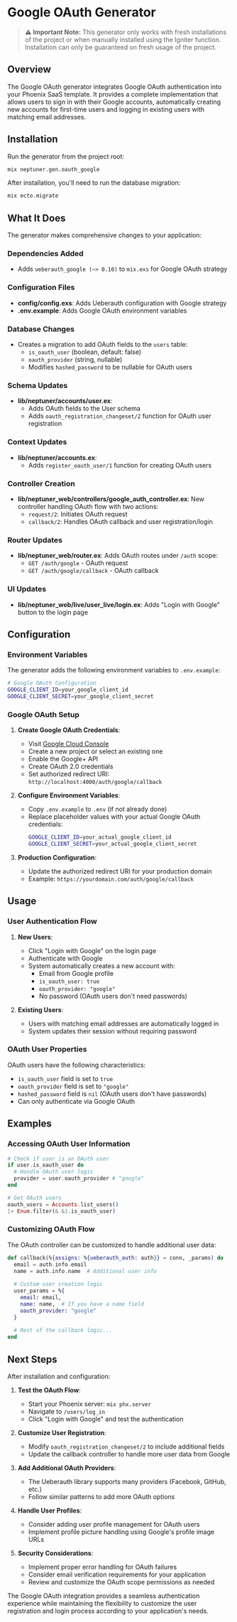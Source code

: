 # Google OAuth Generator

> **⚠️ Important Note:** This generator only works with fresh installations of the project or when manually installed using the Igniter function. Installation can only be guaranteed on fresh usage of the project.

## Overview

The Google OAuth generator integrates Google OAuth authentication into your Phoenix SaaS template. It provides a complete implementation that allows users to sign in with their Google accounts, automatically creating new accounts for first-time users and logging in existing users with matching email addresses.

## Installation

Run the generator from the project root:

```bash
mix neptuner.gen.oauth_google
```

After installation, you'll need to run the database migration:

```bash
mix ecto.migrate
```

## What It Does

The generator makes comprehensive changes to your application:

### Dependencies Added
- Adds `ueberauth_google (~> 0.10)` to `mix.exs` for Google OAuth strategy

### Configuration Files
- **config/config.exs**: Adds Ueberauth configuration with Google strategy
- **.env.example**: Adds Google OAuth environment variables

### Database Changes
- Creates a migration to add OAuth fields to the `users` table:
  - `is_oauth_user` (boolean, default: false)
  - `oauth_provider` (string, nullable)
  - Modifies `hashed_password` to be nullable for OAuth users

### Schema Updates
- **lib/neptuner/accounts/user.ex**: 
  - Adds OAuth fields to the User schema
  - Adds `oauth_registration_changeset/2` function for OAuth user registration

### Context Updates
- **lib/neptuner/accounts.ex**:
  - Adds `register_oauth_user/1` function for creating OAuth users

### Controller Creation
- **lib/neptuner_web/controllers/google_auth_controller.ex**: New controller handling OAuth flow with two actions:
  - `request/2`: Initiates OAuth request
  - `callback/2`: Handles OAuth callback and user registration/login

### Router Updates
- **lib/neptuner_web/router.ex**: Adds OAuth routes under `/auth` scope:
  - `GET /auth/google` - OAuth request
  - `GET /auth/google/callback` - OAuth callback

### UI Updates
- **lib/neptuner_web/live/user_live/login.ex**: Adds "Login with Google" button to the login page

## Configuration

### Environment Variables

The generator adds the following environment variables to `.env.example`:

```bash
# Google OAuth Configuration
GOOGLE_CLIENT_ID=your_google_client_id
GOOGLE_CLIENT_SECRET=your_google_client_secret
```

### Google OAuth Setup

1. **Create Google OAuth Credentials**:
   - Visit [Google Cloud Console](https://console.developers.google.com/)
   - Create a new project or select an existing one
   - Enable the Google+ API
   - Create OAuth 2.0 credentials
   - Set authorized redirect URI: `http://localhost:4000/auth/google/callback`

2. **Configure Environment Variables**:
   - Copy `.env.example` to `.env` (if not already done)
   - Replace placeholder values with your actual Google OAuth credentials:
     ```bash
     GOOGLE_CLIENT_ID=your_actual_google_client_id
     GOOGLE_CLIENT_SECRET=your_actual_google_client_secret
     ```

3. **Production Configuration**:
   - Update the authorized redirect URI for your production domain
   - Example: `https://yourdomain.com/auth/google/callback`

## Usage

### User Authentication Flow

1. **New Users**:
   - Click "Login with Google" on the login page
   - Authenticate with Google
   - System automatically creates a new account with:
     - Email from Google profile
     - `is_oauth_user: true`
     - `oauth_provider: "google"`
     - No password (OAuth users don't need passwords)

2. **Existing Users**:
   - Users with matching email addresses are automatically logged in
   - System updates their session without requiring password

### OAuth User Properties

OAuth users have the following characteristics:
- `is_oauth_user` field is set to `true`
- `oauth_provider` field is set to `"google"`
- `hashed_password` field is `nil` (OAuth users don't have passwords)
- Can only authenticate via Google OAuth

## Examples

### Accessing OAuth User Information

```elixir
# Check if user is an OAuth user
if user.is_oauth_user do
  # Handle OAuth user logic
  provider = user.oauth_provider # "google"
end

# Get OAuth users
oauth_users = Accounts.list_users()
|> Enum.filter(& &1.is_oauth_user)
```

### Customizing OAuth Flow

The OAuth controller can be customized to handle additional user data:

```elixir
def callback(%{assigns: %{ueberauth_auth: auth}} = conn, _params) do
  email = auth.info.email
  name = auth.info.name  # Additional user info
  
  # Custom user creation logic
  user_params = %{
    email: email,
    name: name,  # If you have a name field
    oauth_provider: "google"
  }
  
  # Rest of the callback logic...
end
```

## Next Steps

After installation and configuration:

1. **Test the OAuth Flow**:
   - Start your Phoenix server: `mix phx.server`
   - Navigate to `/users/log_in`
   - Click "Login with Google" and test the authentication

2. **Customize User Registration**:
   - Modify `oauth_registration_changeset/2` to include additional fields
   - Update the callback controller to handle more user data from Google

3. **Add Additional OAuth Providers**:
   - The Ueberauth library supports many providers (Facebook, GitHub, etc.)
   - Follow similar patterns to add more OAuth options

4. **Handle User Profiles**:
   - Consider adding user profile management for OAuth users
   - Implement profile picture handling using Google's profile image URLs

5. **Security Considerations**:
   - Implement proper error handling for OAuth failures
   - Consider email verification requirements for your application
   - Review and customize the OAuth scope permissions as needed

The Google OAuth integration provides a seamless authentication experience while maintaining the flexibility to customize the user registration and login process according to your application's needs.